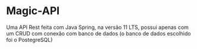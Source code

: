 # Magic-API
Uma API Rest feita com Java Spring, na versão 11 LTS, possui apenas com um CRUD com conexão com banco de dados (o banco de dados escolhido foi o PostegreSQL)
